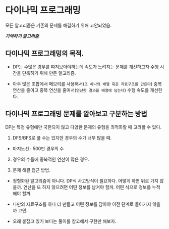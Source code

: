 # 다이나믹 프로그래밍

모든 알고리즘은 기존의 문제를 해결하기 위해 고안되었음.

**_기억하기 알고리즘_**

## 다이나믹 프로그래밍의 목적.

- DP는 수많은 경우를 따져보아야하는데 속도가 느려지는 문제를 개선하고자 수행 시간을 단축하기 위해 만든 알고리즘.

- 아주 많은 조합에서 메모리를 사용해서(`또 하나의 배열 혹은 자료구조를 만든다`) 중복 연산을 줄이고 중복 연산을 줄여서(`연산한 결과를 배열에 담는다`) 수행 속도를 개선한다.

## 다이나믹 프로그래밍 문제를 알아보고 구분하는 방법

DP는 특정 유형에만 국한되지 않고 다양한 문제의 유형을 최적화할 때 고려할 수 있다.

1. DFS/BFS로 풀 수는 있지만 경우의 수가 너무 많을 때.

- 마지노선 : 500만 경우의 수

2. 경우의 수들에 중복적인 연산이 많은 경우.

3. 문제 해결 접근 방법.

- 정형화된 알고리즘이 아니다. DP식 사고방식이 필요하다. 어떻게 하면 뒤로 가지 않을까. 연산을 또 하지 않으려면 어떤 정보를 남겨야 할까. 어떤 식으로 정보를 누적해야 할까.

- 나만의 자료구조를 하나 더 만들고 어떤 정보를 담아야 이전 단계로 돌아가지 않을까 고민.

- 오래 붙잡고 있기 보다는 풀이를 참고해서 구현만 해보자.
